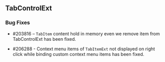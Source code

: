 ## TabControlExt
  
### Bug Fixes

* \#203816 – `TabItem` content hold in memory even we remove item from TabControlExt has been fixed.

* \#206288 - Context menu items of `TabItemExt` not displayed on right click while binding custom context menu items has been fixed.
